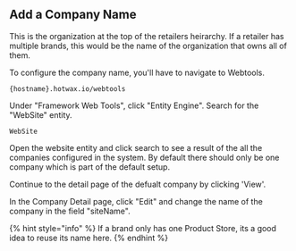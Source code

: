 ## Add a Company Name
This is the organization at the top of the retailers heirarchy. If a retailer has multiple brands, this would be the name of the organization that owns all of them.

To configure the company name, you'll have to navigate to Webtools.

```
{hostname}.hotwax.io/webtools
```

Under "Framework Web Tools", click "Entity Engine". Search for the "WebSite" entity.
```
WebSite
```

Open the website entity and click search to see a result of the all the companies configured in the system. By default there should only be one company which is part of the default setup.

Continue to the detail page of the defualt company by clicking 'View'.

In the Company Detail page, click "Edit" and change the name of the company in the field "siteName".


{% hint style="info" %}
    If a brand only has one Product Store, its a good idea to reuse its name here.
{% endhint %}